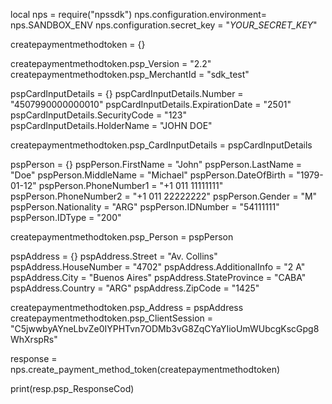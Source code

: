 local nps = require("npssdk")
nps.configuration.environment= nps.SANDBOX_ENV
nps.configuration.secret_key = "_YOUR_SECRET_KEY_"


createpaymentmethodtoken = {}

createpaymentmethodtoken.psp_Version = "2.2"
createpaymentmethodtoken.psp_MerchantId = "sdk_test"

pspCardInputDetails = {}
pspCardInputDetails.Number = "4507990000000010"
pspCardInputDetails.ExpirationDate = "2501"
pspCardInputDetails.SecurityCode = "123"
pspCardInputDetails.HolderName = "JOHN DOE"

createpaymentmethodtoken.psp_CardInputDetails = pspCardInputDetails

pspPerson = {}
pspPerson.FirstName = "John"
pspPerson.LastName = "Doe"
pspPerson.MiddleName = "Michael"
pspPerson.DateOfBirth = "1979-01-12"
pspPerson.PhoneNumber1 = "+1 011 11111111"
pspPerson.PhoneNumber2 = "+1 011 22222222"
pspPerson.Gender = "M"
pspPerson.Nationality = "ARG"
pspPerson.IDNumber = "54111111"
pspPerson.IDType = "200"

createpaymentmethodtoken.psp_Person = pspPerson

pspAddress = {}
pspAddress.Street = "Av. Collins"
pspAddress.HouseNumber = "4702"
pspAddress.AdditionalInfo = "2 A"
pspAddress.City = "Buenos Aires"
pspAddress.StateProvince = "CABA"
pspAddress.Country = "ARG"
pspAddress.ZipCode = "1425"

createpaymentmethodtoken.psp_Address = pspAddress
createpaymentmethodtoken.psp_ClientSession = "C5jwwbyAYneLbvZe0IYPHTvn7ODMb3vG8ZqCYaYIioUmWUbcgKscGpg8WhXrspRs"

response = nps.create_payment_method_token(createpaymentmethodtoken)

print(resp.psp_ResponseCod)
